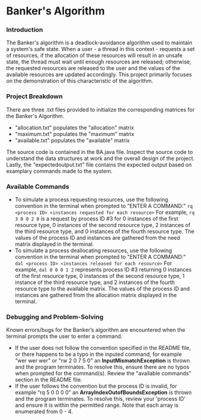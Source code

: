 # Banker's Algorithm
### Introduction
The Banker's algorithm is a deadlock-avoidance algorithm used to maintain a system's safe state. When a user - a thread in this context - requests a set of resources, if the allocation of these resources will result in an unsafe state, the thread must wait until enough resources are released; otherwise, the requested resources are released to the user and the values of the available resources are updated accordingly. This project primarily focuses on the demonstration of this characteristic of the algorithm.

### Project Breakdown
There are three .txt files provided to initialize the corresponding matrices for the Banker's Algorithm. 

- "allocation.txt" populates the "allocation" matrix
- "maximum.txt" populates the "maximum" matrix
- "available.txt" populates the "available" matrix

The source code is contained in the BA.java file. Inspect the source code to understand the data structures at work and the overall design of the project. Lastly, the "expectedoutput.txt" file contains the expected output based on examplary commands made to the system.

### Available Commands
-  To simulate a process requesting resources, use the following convention in the terminal when prompted to "ENTER A COMMAND:"
`rq <process ID> <instances requested for each resource>`
For example, `rq 3 0 0 2 0` is a request by process ID #3 for 0 instances of the first resource type, 0 instances of the second resource type, 2 instances of the third resource type, and 0 instances of the fourth resource type. The values of the process ID and instances are gathered from the need matrix displayed in the terminal.
-  To simulate a process deallocating resources, use the following convention in the terminal when prompted to "ENTER A COMMAND:"
`dal <process ID> <instances released for each resource>`
For example, `dal 0 0 0 1 2` represents process ID #3 returning 0 instances of the first resource type, 0 instances of the second resource type, 1 instance of the third resource type, and 2 instances of the fourth resource type to the available matrix. The values of the process ID and instances are gathered from the allocation matrix displayed in the terminal.

### Debugging and Problem-Solving
Known errors/bugs for the Banker’s algorithm are encountered when the terminal prompts the user to enter a command. 
-  If the user does not follow the convention specified in the README file, or there happens to be a typo in the inputed command, for example “wer wer wer” or "rw 2 0 7 5 0" an **InputMismatchException** is thrown and the program terminates. To resolve this, ensure there are no typos when prompted for the command(s). Review the "available commands" section in the README file.
-  If the user follows the convention but the process ID is invalid, for example “rq 5 0 0 0 0” an **ArrayIndexOutofBoundsException** is thrown and the program terminates. To resolve this, review your 'process ID' and ensure it is within the permitted range. Note that each array is enumerated from 0 - 4.
